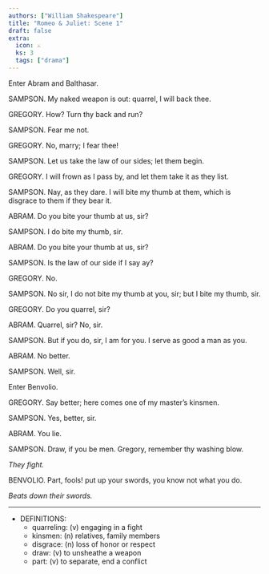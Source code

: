 ```yaml
---
authors: ["William Shakespeare"]
title: "Romeo & Juliet: Scene 1"
draft: false
extra:
  icon: ⚔️
  ks: 3
  tags: ["drama"]
---
```


Enter Abram and Balthasar.

SAMPSON.
My naked weapon is out: quarrel, I will back thee.

GREGORY.
How? Turn thy back and run?

SAMPSON.
Fear me not.

GREGORY.
No, marry; I fear thee!

SAMPSON.
Let us take the law of our sides; let them begin.

GREGORY.
I will frown as I pass by, and let them take it as they list.

SAMPSON.
Nay, as they dare. I will bite my thumb at them, which is disgrace to them if they bear it.

ABRAM.
Do you bite your thumb at us, sir?

SAMPSON.
I do bite my thumb, sir.

ABRAM.
Do you bite your thumb at us, sir?

SAMPSON.
Is the law of our side if I say ay?

GREGORY.
No.

SAMPSON.
No sir, I do not bite my thumb at you, sir; but I bite my thumb, sir.

GREGORY.
Do you quarrel, sir?

ABRAM.
Quarrel, sir? No, sir.

SAMPSON.
But if you do, sir, I am for you. I serve as good a man as you.

ABRAM.
No better.

SAMPSON.
Well, sir.

Enter Benvolio.

GREGORY.
Say better; here comes one of my master’s kinsmen.

SAMPSON.
Yes, better, sir.

ABRAM.
You lie.

SAMPSON.
Draw, if you be men. Gregory, remember thy washing blow.

*They fight.*

BENVOLIO.
Part, fools! put up your swords, you know not what you do.

*Beats down their swords.*

---

- DEFINITIONS:
  - quarreling: (v) engaging in a fight  
  - kinsmen: (n) relatives, family members  
  - disgrace: (n) loss of honor or respect  
  - draw: (v) to unsheathe a weapon  
  - part: (v) to separate, end a conflict

